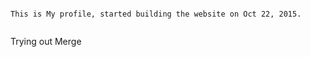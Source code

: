 ``````````````````````

This is My profile, started building the website on Oct 22, 2015.


````````````````````````


Trying out Merge 